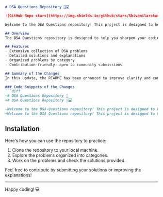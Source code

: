 ```markdown
# DSA Questions Repository 📖💻

![GitHub Repo stars](https://img.shields.io/github/stars/Shivanilarokar/DSA-Questions-) ![GitHub forks](https://img.shields.io/github/forks/Shivanilarokar/DSA-Questions-) ![GitHub issues](https://img.shields.io/github/issues/Shivanilarokar/DSA-Questions-)

Welcome to the DSA Questions repository! This project is designed to help you practice and enhance your knowledge of Data Structures and Algorithms (DSA). It contains a comprehensive collection of problems along with their solutions, explanations, and insights.

## Overview
The DSA Questions repository is designed to help you sharpen your coding skills through a comprehensive collection of Data Structures and Algorithms (DSA) problems, complete with solutions, explanations, and insights.

## Features
- Extensive collection of DSA problems
- Detailed solutions and explanations
- Organized problems by category
- Contribution-friendly: open to community submissions

## Summary of the Changes
In this update, the README has been enhanced to improve clarity and conciseness. The title has been updated with additional emojis, and minor adjustments have been made to the introductory text for better readability.

### Code Snippets of the Changes
```diff
-# DSA Questions Repository 🤩
+# DSA Questions Repository 📖💻

-Welcome to the DSA-Questions repository! This project is designed to help you practice and enhance your knowledge of Data Structures and Algorithms (DSA). It contains a comprehensive collection of problems along with their solutions, explanations, and insights.
+Welcome to the DSA Questions repository! This project is designed to help you practice and enhance your knowledge of Data Structures and Algorithms (DSA). It contains a comprehensive collection of problems along with their solutions, explanations, and insights.
```

## Installation
Here's how you can use the repository to practice:
1. Clone the repository to your local machine.
2. Explore the problems organized into categories.
3. Work on the problems and check the solutions provided.

Feel free to contribute by submitting your solutions or improving the explanations!

---

Happy coding! 💻
```